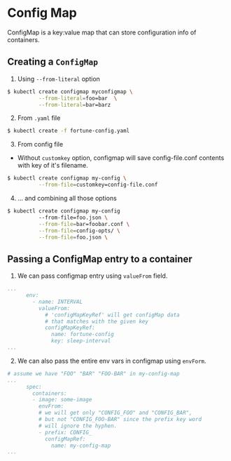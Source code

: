 # Config Map
ConfigMap is a key:value map that can store configuration info of containers.

## Creating a `ConfigMap` 
1. Using `--from-literal` option
```bash
$ kubectl create configmap myconfigmap \
          --from-literal=foo=bar  \
          --from-literal=bar=barz
```

2. From `.yaml` file 
```bash
$ kubectl create -f fortune-config.yaml
```

3. From config file
- Without `customkey` option, configmap will save config-file.conf contents with key of it's filename.
```bash
$ kubectl create configmap my-config \
          --from-file=customkey=config-file.conf
```

4. ... and combining all those options
```bash
$ kubectl create configmap my-config
          --from-file=foo.json \
          --from-file=bar=foobar.conf \
          --from-file=config-opts/ \
          --from-file=foo.json \
```

## Passing a ConfigMap entry to a container
1. We can pass configmap entry using `valueFrom` field.
```yaml
...
      env:
        - name: INTERVAL
          valueFrom:
            # 'configMapKeyRef' will get configMap data
            # that matches with the given key
            configMapKeyRef:
              name: fortune-config
              key: sleep-interval
...
```

2. We can also pass the entire env vars in configmap using `envForm`.
```yaml
# assume we have "FOO" "BAR" "FOO-BAR" in my-config-map
...
      spec:
        containers:
        - image: some-image
          envFrom: 
          # we will get only "CONFIG_FOO" and "CONFIG_BAR",
          # but not "CONFIG_FOO-BAR" since the prefix key word
          # will ignore the hyphen.
          - prefix: CONFIG_
            configMapRef: 
              name: my-config-map
...
```
